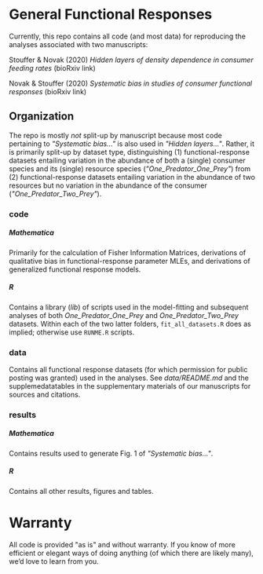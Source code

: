 # General Functional Responses
Currently, this repo contains all code (and most data) for reproducing the analyses associated with two manuscripts:

Stouffer & Novak (2020) *Hidden layers of density dependence in consumer feeding rates* (bioRxiv link)

Novak & Stouffer (2020) *Systematic bias in studies of consumer functional responses* (bioRxiv link)

## Organization
The repo is mostly *not* split-up by manuscript because most code pertaining to *"Systematic bias..."* is also used in *"Hidden layers..."*.  Rather, it is primarily split-up by dataset type, distinguishing (1) functional-response datasets entailing variation in the abundance of both a (single) consumer species and its (single) resource species (*"One_Predator_One_Prey"*) from (2) functional-response datasets entailing variation in the abundance of two resources but no variation in the abundance of the consumer (*"One_Predator_Two_Prey"*).

### code
##### Mathematica
Primarily for the calculation of Fisher Information Matrices, derivations of qualitative bias in functional-response parameter MLEs, and derivations of generalized functional response models.
##### R
Contains a library (*lib*) of scripts used in the model-fitting and subsequent analyses of both *One_Predator_One_Prey* and *One_Predator_Two_Prey* datasets.  Within each of the two latter folders, `fit_all_datasets.R` does as implied; otherwise use `RUNME.R` scripts.

### data
Contains all functional response datasets (for which permission for public posting was granted) used in the analyses.  See *data/README.md* and the supplemedatatables in the supplementary materials of our manuscripts for sources and citations.

### results
##### Mathematica
Contains results used to generate Fig. 1 of *"Systematic bias..."*.
##### R
Contains all other results, figures and tables.

# Warranty
All code is provided "as is" and without warranty.  If you know of more efficient or elegant ways of doing anything (of which there are likely many), we’d love to learn from you.